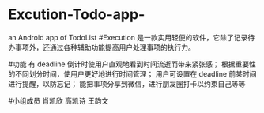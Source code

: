 # Excution-Todo-app-
an Android app of TodoList
#Execution
  是一款实用轻便的软件，它除了记录待办事项外，还通过各种辅助功能提高用户处理事项的执行力。
  
#功能
  有 deadline 倒计时使用户直观地看到时间流逝而带来紧张感；
  根据重要性的不同划分时间，使用户更好地进行时间管理；
  用户可设置在 deadline 前某时间进行提醒，以防忘记；
  能把事项分享到微信，进行朋友圈打卡以约束自己等等
  
 #小组成员
  肖凯欣
  高凯诗
  王韵文

